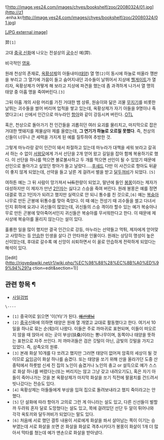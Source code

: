 ![http://image.yes24.com/images/chyes/bookshelf/zoo/20080324/01.jpg](http://z1
.enha.kr/http://image.yes24.com/images/chyes/bookshelf/zoo/20080324/01.jpg)

[[JPG external
image]](http://image.yes24.com/images/chyes/bookshelf/zoo/20080324/01.jpg)

  
羿`[1]`

고대 [중국 신화](%EC%A4%91%EA%B5%AD%20%EC%8B%A0%ED%99%94.md)에 나오는 전설상의
[궁수](%EA%B6%81%EC%88%98.md)신 예(羿).

비극적인 [영웅](%EC%98%81%EC%9B%85.md).

원래 천상의 존재로, [옥황상제](%EC%98%A5%ED%99%A9%EC%83%81%EC%A0%9C.md)의
아들내미([태양](%ED%83%9C%EC%96%91.md)) 열 명`[2]`이 동시에 하늘로 떠올라 깽판을 부리고 그 열기에 가뭄이
들고 숨어지내던 괴수들이 날뛰어서 지상에 [헬게이트](%ED%97%AC%EA%B2%8C%EC%9D%B4%ED%8A%B8.md)가
열리자, 옥황상제가 어떻게 해 보라고 지상에 파견을 했는데 좀 과격하게 나가서 열 명의 태양 중 아홉 명을 죽여버린다.`[3]`

그뒤 아홉 개의 사람 머리를 가진 거대한 뱀 상류, 원숭이와 닮은 괴물
[무지기](%EB%AC%B4%EC%A7%80%EA%B8%B0.md)를 비롯한 날뛰는 괴수들을 썰어 버리며 업적을 쌓고 있는데,
옥황상제가 자기 아들을 9명이나 죽였다고`[4]` 신에서 인간으로 마누라인 [항아](%ED%95%AD%EC%95%84.md)와 같이
강등시켜 버린다. [OTL](OTL.md)

혹은, 천상으로 돌아가기 전 인간들을 괴롭히던 여러 요괴를 물리치고, 마지막으로 잡은 거대한 멧돼지를 제물삼아 제를 올렸는데, **그 연기가
하늘로 오르질 못했다**. 즉, 천상의 신들이 너무나 큰 세력을 가지게 된 예를 질투하여 추방한 것.

그렇게 마누라랑 같이 인간이 돼서 좌절하고 있는데 마누라가 대책을 세워 보라고 갈궈서 하는 수 없이
[서왕모](%EC%84%9C%EC%99%95%EB%AA%A8.md)에게 가서 선단을 2개 얻어 왔고 길일을 잡아 함께 복용하기로 했다.
이 선단을 하나를 먹으면 불로불사하고 두 개를 먹으면 선인이 될 수 있었기 때문에 선인으로 돌아가고 싶었던 항아가 들고
날랐다.....[후새드](%ED%9B%84%EC%83%88%EB%93%9C.md) 다만 이 사건으로 항아도 뒤끝이 좋지 않게 되었는데,
선약을 들고 날른 게 걸려서 벌을 받고 [달두꺼비](%EB%8B%AC%EB%91%90%EA%BA%BC%EB%B9%84.md)가 되었다.
`[5]`

여하튼 예는 그 뒤 사람이 망가져서 <del>니트</del>한량이 되었고, 말년에 들인
[봉몽](%EB%B4%89%EB%AA%BD.md)이라는 제자가 대성하지만 이 제자가 만년
[2인자](%EC%BD%A9%EB%9D%BC%EC%9D%B8.md)는 싫다고 스승을 죽여 버린다. 원래 봉몽은 예를 정면대결로 꺾고
1인자가 되려고 했지만 실력으로 안 되니 통수를 친 것으로,`[6]` 예는
[복숭아](%EB%B3%B5%EC%88%AD%EC%95%84.md)나무로 만든 곤봉에 뒤통수를 맞아 죽었다. 이 때 예는 전성기 때
괴수들을 썰고 다녀서인지 휘하에 요괴나 귀신들이 많았는데, 귀신들의 스승 격이라 할수 있는 예가 복숭아나무로 만든 곤봉에 맞아죽어서인지
귀신들은 복숭아를 무서워한다고 한다. 이 때문에 제사상에 복숭아를 올리지 않는다는 설이 있다.

훌륭한 일을 많이 했지만 결국 인간으로 강등, 마누라는 선약들고 먹튀, 제자에게 얻어맞고 사망하는 등
[안습](%EC%95%88%EC%8A%B5.md)한 인생을 살다 간 안타까운 인물이다. 원래는 상당히 명성이 높은 신이었는데, 후대로
갈수록 예 신앙이 쇠퇴하면서 이 꼴로 안습하게 전락하게 되었다는 해석이 있다.

[[edit](http://rigvedawiki.net/r1/wiki.php/%EC%98%88%28%EC%8B%A0%ED%99%94%29?a
ction=edit&section=1)]

## 관련 항목 ¶

  * [사일검법](%EC%82%AC%EC%9D%BC%EA%B2%80%EB%B2%95.md)  

`\----`

  * `[1]` 중국어로 읽으면 '이(Yi)'가 된다. <del>[예선생님](%EB%A7%88%EC%8A%A4%ED%84%B0%20%EC%9D%B4.md)</del>
  * `[2]` [중국](%EC%A4%91%EA%B5%AD.md)신화에 의하면 태양은 원래 열 개였고 교대로 활동했다고 한다. 여기서 10일을 하나로 묶는 순(旬)이 나왔다. 이들은 주로 까마귀로 표현되며, 이들이 떠오르지 않을 때 앉아서 쉬는 곳이 부상(扶桑)이라는 뽕나무이며, 동쪽이나 태양을 뜻하는 표현으로 자주 쓰인다. 저 까마귀들은 검은 깃털이 아닌, 금빛의 깃털을 가지고 있었다. 즉, 삼족오의 원류.
  * `[3]` 본래 화살 10개를 다 쏘려고 했지만 그러면 태양이 없어져 암흑의 세상이 될 것이므로 [요](%EC%9A%94.md)임금이 화살 하나를 숨겼다. 또는 태양을 쏘기 위해 산을 올라가던 도중 산중턱에서 하룻밤 신세 진 집의 노인이 숨겼거나 노인의 충고 or 설득으로 예가 스스로 화살 하나를 버렸다는(또는 버리지는 않고 그냥 갖고 내려오기도), 혹은 자기 아들이 죽어나가는 것을 본 옥황상제가 마지막 화살을 쏘기 직전에 팔꿈치를 건드려서 빗나갔다는 전승도 있다.
  * `[4]` 옥황상제는 아들들에게 부상을 입혀 집으로 돌려보내라고 했지 죽이라고는 안했다.
  * `[5]` 단 설화에 따라 항아가 고의로 그런 게 아니라는 설도 있고, 다른 신선들이 벌할까 두려워 혼자 달로 도망쳤다는 설도 있고, 목에 걸려있던 선단 두 알이 튀어나와 각각 옥토끼와 달두꺼비가 되었다는 말도 있다.
  * `[6]` 처음에 서로 했던 결투 내용이 서로에게 화살을 쏴서 살아남는 쪽이 이기는 승부였는데 서로 화살을 쏘면 쏜 화살을 화살로 격추시키다가 봉몽이 화살이 1개 더 많아서 막타를 쳤는데 예가 맨손으로 화살을 받아냈다.

